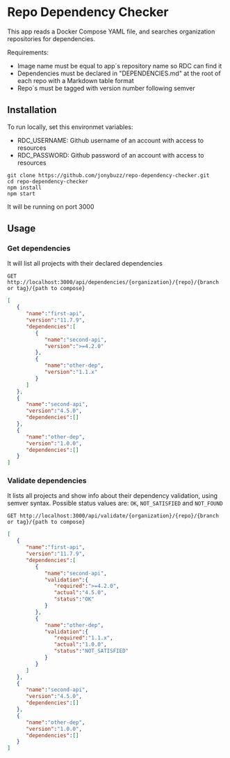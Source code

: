 # Repo Dependency Checker

This app reads a Docker Compose YAML file, and searches organization repositories for dependencies.

Requirements:
- Image name must be equal to app´s repository name so RDC can find it
- Dependencies must be declared in "DEPENDENCIES.md" at the root of each repo with a Markdown table format
- Repo´s must be tagged with version number following semver

## Installation

To run locally, set this environmet variables:
  - RDC_USERNAME: Github username of an account with access to resources
  - RDC_PASSWORD: Github password of an account with access to resources

```
git clone https://github.com/jonybuzz/repo-dependency-checker.git
cd repo-dependency-checker
npm install
npm start
```

It will be running on port 3000

## Usage

### Get dependencies

It will list all projects with their declared dependencies

`GET http://localhost:3000/api/dependencies/{organization}/{repo}/{branch or tag}/{path to compose}`

```json
[
   {
      "name":"first-api",
      "version":"11.7.9",
      "dependencies":[
         {
            "name":"second-api",
            "version":">=4.2.0"
         },
         {
            "name":"other-dep",
            "version":"1.1.x"
         }
      ]
   },
   {
      "name":"second-api",
      "version":"4.5.0",
      "dependencies":[]
   },
   {
      "name":"other-dep",
      "version":"1.0.0",
      "dependencies":[]
   }
]
```

### Validate dependencies

It lists all projects and show info about their dependency validation, using semver syntax. Possible status values are: `OK`, `NOT_SATISFIED` and `NOT_FOUND`

`GET http://localhost:3000/api/validate/{organization}/{repo}/{branch or tag}/{path to compose}`

```json
[
   {
      "name":"first-api",
      "version":"11.7.9",
      "dependencies":[
         {
            "name":"second-api",
            "validation":{
               "required":">=4.2.0",
               "actual":"4.5.0",
               "status":"OK"
            }
         },
         {
            "name":"other-dep",
            "validation":{
               "required":"1.1.x",
               "actual":"1.0.0",
               "status":"NOT_SATISFIED"
            }
         }
      ]
   },
   {
      "name":"second-api",
      "version":"4.5.0",
      "dependencies":[]
   },
   {
      "name":"other-dep",
      "version":"1.0.0",
      "dependencies":[]
   }
]
```
